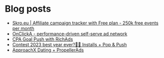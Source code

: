 # Blog posts
<!-- BLOG-POST-LIST:START -->
- [Skro.eu | Affiliate campaign tracker with Free plan - 250k free events per month](https://afflift.com/f/threads/skro-eu-affiliate-campaign-tracker-with-free-plan-250k-free-events-per-month.7260/)
- [OnClickA - performance-driven self-serve ad network](https://afflift.com/f/threads/onclicka-performance-driven-self-serve-ad-network.10316/)
- [CPA Goal Push with RichAds](https://afflift.com/f/threads/cpa-goal-push-with-richads.10142/)
- [Contest 2023 best year ever?🚀🎉 Installs + Pop &amp; Push](https://afflift.com/f/threads/contest-2023-best-year-ever-%F0%9F%9A%80%F0%9F%8E%89-installs-pop-push.10183/)
- [ApproachX Dating + PropellerAds](https://afflift.com/f/threads/approachx-dating-propellerads.10218/)
<!-- BLOG-POST-LIST:END -->
